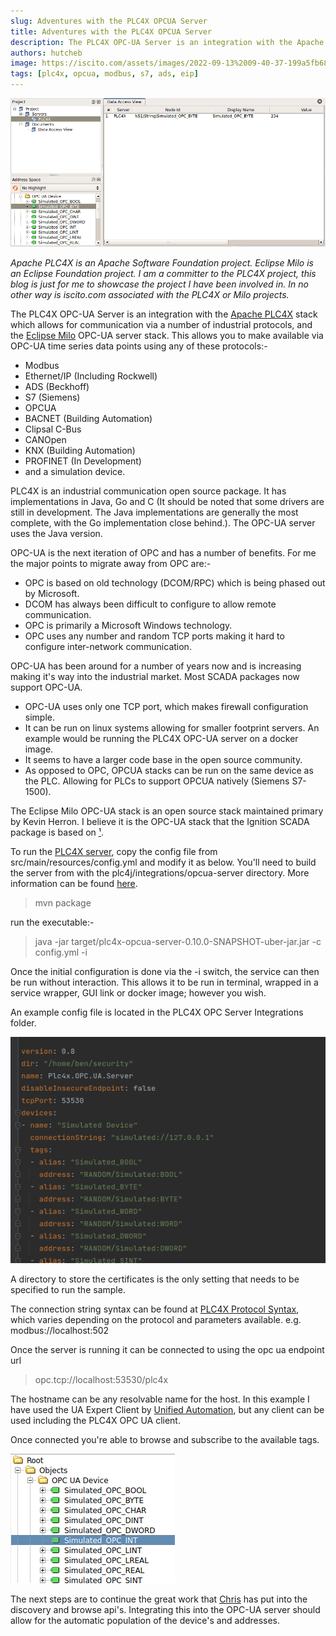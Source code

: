 ```yaml
---
slug: Adventures with the PLC4X OPCUA Server
title: Adventures with the PLC4X OPCUA Server
description: The PLC4X OPC-UA Server is an integration with the Apache PLC4X stack which allows for communication via a number of industrial protocols, and the Eclipse Milo OPC-UA server stack.
authors: hutcheb  
image: https://iscito.com/assets/images/2022-09-13%2009-40-37-199a5fb68094c4a23bd520bc2b4d0b99.png
tags: [plc4x, opcua, modbus, s7, ads, eip]
---
```


![PLC4X OPCUA Server Online](2022-09-13%2009-40-37.png)

*Apache PLC4X is an Apache Software Foundation project. Eclipse Milo is an Eclipse Foundation project.
I am a committer to the PLC4X project, this blog is just for me to showcase the project I have been involved in.
In no other way is iscito.com associated with the PLC4X or Milo projects.*

The PLC4X OPC-UA Server is an integration with the [Apache PLC4X](http://plc4x.apache.org)
stack which allows for communication via a number of industrial
protocols, and the [Eclipse Milo](https://projects.eclipse.org/projects/iot.milo) OPC-UA server stack.
This allows you to make available via OPC-UA time series data points using any of these protocols:-

- Modbus
- Ethernet/IP (Including Rockwell)
- ADS (Beckhoff)
- S7 (Siemens)
- OPCUA
- BACNET (Building Automation)
- Clipsal C-Bus
- CANOpen
- KNX (Building Automation)
- PROFINET (In Development)
- and a simulation device.

<!--truncate-->

PLC4X is an industrial communication open source package. It has implementations in
Java, Go and C (It should be noted that some drivers are still in development. The Java implementations
are generally the most complete, with the Go implementation close behind.). The OPC-UA server
uses the Java version.

OPC-UA is the next iteration of OPC and has a number of benefits. For me the major
points to migrate away from OPC are:-

- OPC is based on old technology (DCOM/RPC) which is being phased out by Microsoft.
- DCOM has always been difficult to configure to allow remote communication.
- OPC is primarily a Microsoft Windows technology.
- OPC uses any number and random TCP ports making it hard to configure inter-network
  communication.

OPC-UA has been around for a number of years now and is increasing making it's way into
the industrial market. Most SCADA packages now support OPC-UA.

- OPC-UA uses only one TCP port, which makes firewall configuration simple.
- It can be run on linux systems allowing for smaller footprint servers. An example would
  be running the PLC4X OPC-UA server on a docker image.
- It seems to have a larger code base in the open source community.
- As opposed to OPC, OPCUA stacks can be run on the same device as the PLC. Allowing for PLCs
  to support OPCUA natively (Siemens S7-1500).

The Eclipse Milo OPC-UA stack is an open source stack maintained primary by Kevin Herron. I believe it is
the OPC-UA stack that the Ignition SCADA package is based
on [¹](https://stackoverflow.com/questions/59279504/why-ignitions-opc-ua-is-not-based-on-opc-foundation).

To run the [PLC4X server](https://github.com/apache/plc4x/tree/develop/plc4j/integrations/opcua-server),
copy the config file from src/main/resources/config.yml and modify it as below.
You'll need to build the server from with the plc4j/integrations/opcua-server directory.
More information can be found [here](https://plc4x.apache.org/users/integrations/eclipse-milo.html).

> mvn package

run the executable:-

> java -jar target/plc4x-opcua-server-0.10.0-SNAPSHOT-uber-jar.jar -c config.yml -i

Once the initial configuration is done via the -i switch, the service can then
be run without interaction. This allows it to be run in terminal, wrapped in a service wrapper, GUI link or docker
image;
however you wish.

An example config file is located in the PLC4X OPC Server Integrations folder.

![PLC4X Config file](2022-09-12%2010-46-02.png)

A directory to store the certificates is the only setting that needs to be specified to run the sample.

The connection string syntax can be found
at [PLC4X Protocol Syntax](https://plc4x.apache.org/users/protocols/index.html),
which varies depending on the protocol and parameters available. e.g. modbus://localhost:502

Once the server is running it can be connected to using the opc ua endpoint url
> opc.tcp://localhost:53530/plc4x

The hostname can be any resolvable name for the host. In this example I have used the
UA Expert Client by [Unified Automation](https://www.unified-automation.com/products/development-tools/uaexpert.html), but any client can be used including the PLC4X OPC UA client.

Once connected you're able to browse and subscribe to the available tags.

![Tag Browsing](2022-09-12%2010-31-45.png)

The next steps are to continue the great work that [Chris](https://github.com/chrisdutz) has put into the discovery and
browse api's. Integrating this
into the OPC-UA server should allow for the automatic population of the device's and addresses.